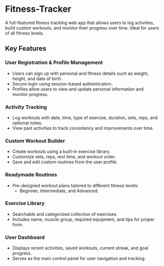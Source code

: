 # Fitness-Tracker

A full-featured fitness tracking web app that allows users to log activities, build custom workouts, and monitor their progress over time. Ideal for users of all fitness levels.

## Key Features

### User Registration & Profile Management
- Users can sign up with personal and fitness details such as weight, height, and date of birth.
- Secure login using session-based authentication.
- Profiles allow users to view and update personal information and monitor progress.

### Activity Tracking
- Log workouts with date, time, type of exercise, duration, sets, reps, and optional notes.
- View past activities to track consistency and improvements over time.

### Custom Workout Builder
- Create workouts using a built-in exercise library.
- Customize sets, reps, rest time, and workout order.
- Save and edit custom routines from the user profile.

### Readymade Routines
- Pre-designed workout plans tailored to different fitness levels:
  - Beginner, Intermediate, and Advanced.

### Exercise Library
- Searchable and categorized collection of exercises.
- Includes name, muscle group, required equipment, and tips for proper form.

### User Dashboard
- Displays recent activities, saved workouts, current streak, and goal progress.
- Serves as the main control panel for user navigation and tracking.
